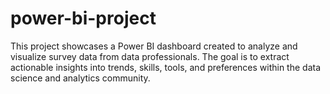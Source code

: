 # power-bi-project
This project showcases a Power BI dashboard created to analyze and visualize survey data from data professionals.
 The goal is to extract actionable insights into trends, skills, tools, and preferences within the data science and analytics community. 
